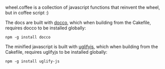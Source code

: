 wheel.coffee is a collection of javascript functions that reinvent the wheel, but in coffee script :)

The docs are built with [docco](http://jashkenas.github.com/docco), which when building from the Cakefile, requires docco to be installed globally: 

    npm -g install docco

The minified javascript is built with [uglifyjs](https://github.com/mishoo/UglifyJS), which when building from the Cakefile, requires uglifyjs to be installed globally: 

    npm -g install uglify-js
